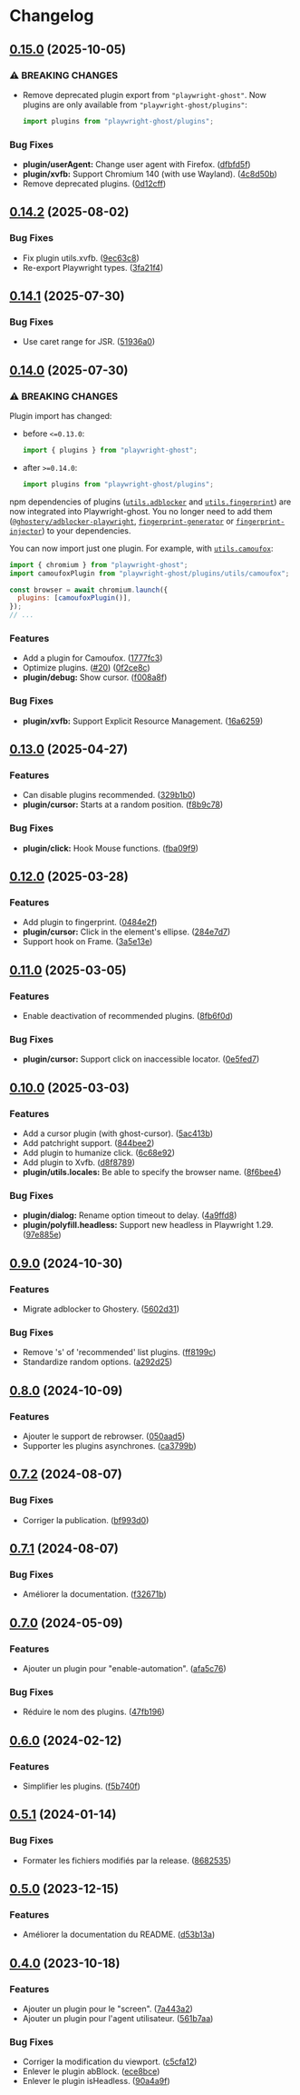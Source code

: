 # Changelog

## [0.15.0](https://github.com/regseb/playwright-ghost/compare/v0.14.2...v0.15.0) (2025-10-05)

### ⚠ BREAKING CHANGES

- Remove deprecated plugin export from `"playwright-ghost"`. Now plugins are
  only available from `"playwright-ghost/plugins"`:

  ```javascript
  import plugins from "playwright-ghost/plugins";
  ```

### Bug Fixes

- **plugin/userAgent:** Change user agent with Firefox.
  ([dfbfd5f](https://github.com/regseb/playwright-ghost/commit/dfbfd5f5990bdd500ae91dc9dbefae992ff85e1b))
- **plugin/xvfb:** Support Chromium 140 (with use Wayland).
  ([4c8d50b](https://github.com/regseb/playwright-ghost/commit/4c8d50b29be6ec08926d7e3d7066ca53e11e442d))
- Remove deprecated plugins.
  ([0d12cff](https://github.com/regseb/playwright-ghost/commit/0d12cff41fdd5e5402e1cbf2c549310b909a4b4c))

## [0.14.2](https://github.com/regseb/playwright-ghost/compare/v0.14.1...v0.14.2) (2025-08-02)

### Bug Fixes

- Fix plugin utils.xvfb.
  ([9ec63c8](https://github.com/regseb/playwright-ghost/commit/9ec63c85a9a5af0cb036f409f976c668ffec5455))
- Re-export Playwright types.
  ([3fa21f4](https://github.com/regseb/playwright-ghost/commit/3fa21f4983f325aa127864844dbb55a332a39a79))

## [0.14.1](https://github.com/regseb/playwright-ghost/compare/v0.14.0...v0.14.1) (2025-07-30)

### Bug Fixes

- Use caret range for JSR.
  ([51936a0](https://github.com/regseb/playwright-ghost/commit/51936a00ba81ccb399c355811ab5239696e0799c))

## [0.14.0](https://github.com/regseb/playwright-ghost/compare/v0.13.0...v0.14.0) (2025-07-30)

### ⚠ BREAKING CHANGES

Plugin import has changed:

- before `<=0.13.0`:

  ```javascript
  import { plugins } from "playwright-ghost";
  ```

- after `>=0.14.0`:

  ```javascript
  import plugins from "playwright-ghost/plugins";
  ```

npm dependencies of plugins
([`utils.adblocker`](docs/plugins/utils/adblocker.md) and
[`utils.fingerprint`](docs/plugins/utils/fingerprint.md)) are now integrated
into Playwright-ghost. You no longer need to add them
([`@ghostery/adblocker-playwright`](https://www.npmjs.com/package/@ghostery/adblocker-playwright),
[`fingerprint-generator`](https://www.npmjs.com/package/fingerprint-generator)
or [`fingerprint-injector`](https://www.npmjs.com/package/fingerprint-injector))
to your dependencies.

You can now import just one plugin. For example, with
[`utils.camoufox`](docs/plugins/utils/camoufox.md):

```javascript
import { chromium } from "playwright-ghost";
import camoufoxPlugin from "playwright-ghost/plugins/utils/camoufox";

const browser = await chromium.launch({
  plugins: [camoufoxPlugin()],
});
// ...
```

### Features

- Add a plugin for Camoufox.
  ([1777fc3](https://github.com/regseb/playwright-ghost/commit/1777fc3572bce176cb40cdb5cf4ed30d4676edd1))
- Optimize plugins.
  ([#20](https://github.com/regseb/playwright-ghost/issues/20))
  ([0f2ce8c](https://github.com/regseb/playwright-ghost/commit/0f2ce8ca577a43e7cc1b1984b668d585122e3beb))
- **plugin/debug:** Show cursor.
  ([f008a8f](https://github.com/regseb/playwright-ghost/commit/f008a8f92d9ba61e825866b919d09129e3fde5ca))

### Bug Fixes

- **plugin/xvfb:** Support Explicit Resource Management.
  ([16a6259](https://github.com/regseb/playwright-ghost/commit/16a6259d6e377297279f80abb2e60f704c0602d3))

## [0.13.0](https://github.com/regseb/playwright-ghost/compare/v0.12.0...v0.13.0) (2025-04-27)

### Features

- Can disable plugins recommended.
  ([329b1b0](https://github.com/regseb/playwright-ghost/commit/329b1b096a8ba3637a256b66b5b971e39d866c2d))
- **plugin/cursor:** Starts at a random position.
  ([f8b9c78](https://github.com/regseb/playwright-ghost/commit/f8b9c785e0fe314910802e9be90cc17a6a70128b))

### Bug Fixes

- **plugin/click:** Hook Mouse functions.
  ([fba09f9](https://github.com/regseb/playwright-ghost/commit/fba09f9ab1c2d6ea666f5e4cfc5141ee166299b2))

## [0.12.0](https://github.com/regseb/playwright-ghost/compare/v0.11.0...v0.12.0) (2025-03-28)

### Features

- Add plugin to fingerprint.
  ([0484e2f](https://github.com/regseb/playwright-ghost/commit/0484e2fef20639e52bd3bb58ac2fec5c485ae904))
- **plugin/cursor:** Click in the element's ellipse.
  ([284e7d7](https://github.com/regseb/playwright-ghost/commit/284e7d7430fa891d4ccc59361cdaeb51007d0353))
- Support hook on Frame.
  ([3a5e13e](https://github.com/regseb/playwright-ghost/commit/3a5e13e41714be5941613d082dc7ce9a1022f6ed))

## [0.11.0](https://github.com/regseb/playwright-ghost/compare/v0.10.0...v0.11.0) (2025-03-05)

### Features

- Enable deactivation of recommended plugins.
  ([8fb6f0d](https://github.com/regseb/playwright-ghost/commit/8fb6f0d6c31e1f8ff5b691f06ff2441dd60242db))

### Bug Fixes

- **plugin/cursor:** Support click on inaccessible locator.
  ([0e5fed7](https://github.com/regseb/playwright-ghost/commit/0e5fed710c8c3c34ad1df0747e6814115feb3829))

## [0.10.0](https://github.com/regseb/playwright-ghost/compare/v0.9.0...v0.10.0) (2025-03-03)

### Features

- Add a cursor plugin (with ghost-cursor).
  ([5ac413b](https://github.com/regseb/playwright-ghost/commit/5ac413b19ed75d88073de231dce8ea6903949431))
- Add patchright support.
  ([844bee2](https://github.com/regseb/playwright-ghost/commit/844bee21e99456b36f054192303135ef9c971353))
- Add plugin to humanize click.
  ([6c68e92](https://github.com/regseb/playwright-ghost/commit/6c68e920412df9659b10816ab033b240776b20b5))
- Add plugin to Xvfb.
  ([d8f8789](https://github.com/regseb/playwright-ghost/commit/d8f8789cc21d3bc0909edfd27d75580dfe977387))
- **plugin/utils.locales:** Be able to specify the browser name.
  ([8f6bee4](https://github.com/regseb/playwright-ghost/commit/8f6bee4e316d5aa6fc65d15d43bbf355a643523a))

### Bug Fixes

- **plugin/dialog:** Rename option timeout to delay.
  ([4a9ffd8](https://github.com/regseb/playwright-ghost/commit/4a9ffd8c9662e6ebdfc03d4446820e14f398feda))
- **plugin/polyfill.headless:** Support new headless in Playwright 1.29.
  ([97e885e](https://github.com/regseb/playwright-ghost/commit/97e885ebcb43052dac66f99fecae766720ed842a))

## [0.9.0](https://github.com/regseb/playwright-ghost/compare/v0.8.0...v0.9.0) (2024-10-30)

### Features

- Migrate adblocker to Ghostery.
  ([5602d31](https://github.com/regseb/playwright-ghost/commit/5602d317a80534e6941a73bcd085724134e7115e))

### Bug Fixes

- Remove 's' of 'recommended' list plugins.
  ([ff8199c](https://github.com/regseb/playwright-ghost/commit/ff8199c37681b5f36e547dc47ed3ac97b0ca962e))
- Standardize random options.
  ([a292d25](https://github.com/regseb/playwright-ghost/commit/a292d2577d4fec6fdef4d38f8649c7775e82e9ea))

## [0.8.0](https://github.com/regseb/playwright-ghost/compare/v0.7.2...v0.8.0) (2024-10-09)

### Features

- Ajouter le support de rebrowser.
  ([050aad5](https://github.com/regseb/playwright-ghost/commit/050aad5229707ec936330d4de009b68ff69315ab))
- Supporter les plugins asynchrones.
  ([ca3799b](https://github.com/regseb/playwright-ghost/commit/ca3799b771d62623d083bed2328a6eabc1edf9d3))

## [0.7.2](https://github.com/regseb/playwright-ghost/compare/v0.7.1...v0.7.2) (2024-08-07)

### Bug Fixes

- Corriger la publication.
  ([bf993d0](https://github.com/regseb/playwright-ghost/commit/bf993d011531b9bbdd4c2e2c6cbd4dc316e9e10e))

## [0.7.1](https://github.com/regseb/playwright-ghost/compare/v0.7.0...v0.7.1) (2024-08-07)

### Bug Fixes

- Améliorer la documentation.
  ([f32671b](https://github.com/regseb/playwright-ghost/commit/f32671b625ed59c0d00d2079fb6f7bdc5b61a091))

## [0.7.0](https://github.com/regseb/playwright-ghost/compare/v0.6.0...v0.7.0) (2024-05-09)

### Features

- Ajouter un plugin pour "enable-automation".
  ([afa5c76](https://github.com/regseb/playwright-ghost/commit/afa5c761afbd7fca5e6201a7a84ef7bff68f13fe))

### Bug Fixes

- Réduire le nom des plugins.
  ([47fb196](https://github.com/regseb/playwright-ghost/commit/47fb19657215e9cb777807ef1d3e5d1f009b216e))

## [0.6.0](https://github.com/regseb/playwright-ghost/compare/v0.5.1...v0.6.0) (2024-02-12)

### Features

- Simplifier les plugins.
  ([f5b740f](https://github.com/regseb/playwright-ghost/commit/f5b740f69223b76eccd49447819c3eee376e5213))

## [0.5.1](https://github.com/regseb/playwright-ghost/compare/v0.5.0...v0.5.1) (2024-01-14)

### Bug Fixes

- Formater les fichiers modifiés par la release.
  ([8682535](https://github.com/regseb/playwright-ghost/commit/868253591253a5155cf79f3f331f8d3cc2041032))

## [0.5.0](https://github.com/regseb/playwright-ghost/compare/v0.4.0...v0.5.0) (2023-12-15)

### Features

- Améliorer la documentation du README.
  ([d53b13a](https://github.com/regseb/playwright-ghost/commit/d53b13a2be129fa7a00890653e7134eea67cda39))

## [0.4.0](https://github.com/regseb/playwright-ghost/compare/v0.3.9...v0.4.0) (2023-10-18)

### Features

- Ajouter un plugin pour le "screen".
  ([7a443a2](https://github.com/regseb/playwright-ghost/commit/7a443a21467720ccf779ea8bb33a2cab547964a3))
- Ajouter un plugin pour l'agent utilisateur.
  ([561b7aa](https://github.com/regseb/playwright-ghost/commit/561b7aa12ceed8fe52920b6bb75d5b2ec133f8e3))

### Bug Fixes

- Corriger la modification du viewport.
  ([c5cfa12](https://github.com/regseb/playwright-ghost/commit/c5cfa12b0b6ae9a8ed9631d4e783112d57dc5b4a))
- Enlever le plugin abBlock.
  ([ece8bce](https://github.com/regseb/playwright-ghost/commit/ece8bcef928c435eb5556ccda04ac85034ee8382))
- Enlever le plugin isHeadless.
  ([90a4a9f](https://github.com/regseb/playwright-ghost/commit/90a4a9f10b8a33ee10705d86a9caf07ff03386bb))
